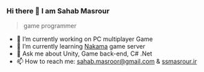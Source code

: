 ### Hi there 👋 I am Sahab Masrour
> game programmer

- 🔭 I’m currently working on PC multiplayer Game
- 🌱 I’m currently learning [Nakama](https://heroiclabs.com/) game server
- 💬 Ask me about Unity, Game back-end, C# .Net
- 📫 How to reach me: [sahab.masroor@gmail.com](mailto:sahab.masroor@gmail.com) & [ssmasrour.ir](https://ssmasrour.ir/)

